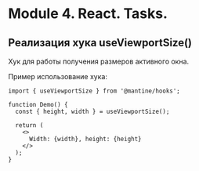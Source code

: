 # Module 4. React. Tasks.

## Реализация хука useViewportSize()

Хук для работы получения размеров активного окна.

Пример использование хука:

````
import { useViewportSize } from '@mantine/hooks';

function Demo() {
  const { height, width } = useViewportSize();

  return (
    <>
      Width: {width}, height: {height}
    </>
  );
}
````
